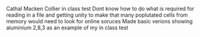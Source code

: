 Cathal Macken Collier 
in class test 
Dont know how to do what is required for reading in a file and getting unity to make that many poplutated cells from memory would need to look for online soruces 
Made basic  verions showing  aluminium 2,8,3 as an example of my in class test
